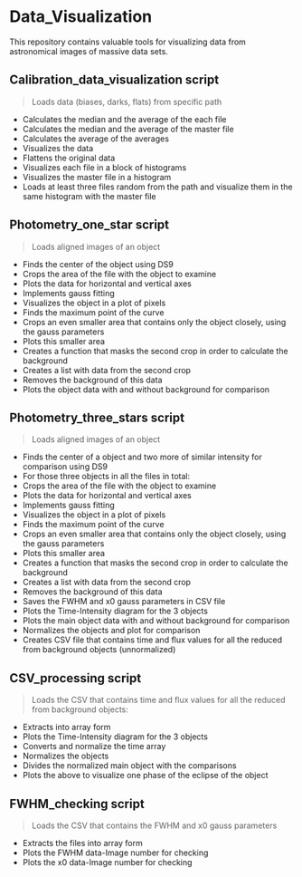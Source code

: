 # Data_Visualization
This repository contains valuable tools for visualizing data from astronomical images of massive data sets.

## Calibration_data_visualization script
> Loads data (biases, darks, flats) from specific path
* Calculates the median and the average of the each file
* Calculates the median and the average of the master file
* Calculates the average of the averages
* Visualizes the data
* Flattens the original data
* Visualizes each file in a block of histograms
* Visualizes the master file in a histogram
* Loads at least three files random from the path and visualize them in the same histogram with the master file
## Photometry_one_star script
> Loads aligned images of an object
* Finds the center of the object using DS9
* Crops the area of the file with the object to examine
* Plots the data for horizontal and vertical axes
* Implements gauss fitting
* Visualizes the object in a plot of pixels
* Finds the maximum point of the curve
* Crops an even smaller area that contains only the object closely, using the gauss parameters
* Plots this smaller area
* Creates a function that masks the second crop in order to calculate the background
* Creates a list with  data from the second crop 
* Removes the background of this data
* Plots the object data with and without background for comparison

## Photometry_three_stars script
> Loads aligned images of an object
* Finds the center of a object and two more of similar intensity for comparison using DS9
* For those three objects in all the files in total:
* Crops the area of the file with the object to examine
* Plots the data for horizontal and vertical axes
* Implements gauss fitting
* Visualizes the object in a plot of pixels
* Finds the maximum point of the curve
* Crops an even smaller area that contains only the object closely, using the gauss parameters
* Plots this smaller area
* Creates a function that masks the second crop in order to calculate the background
* Creates a list with data from the second crop 
* Removes the background of this data
* Saves the FWHM and x0 gauss parameters in CSV file
* Plots the Time-Intensity diagram for the 3 objects
* Plots the main object data with and without background for comparison
* Normalizes the objects and plot for comparison
* Creates CSV file that contains time and flux values for all the reduced from background objects (unnormalized)

## CSV_processing script
> Loads the CSV that contains time and flux values for all the reduced from background objects:
* Extracts into array form
* Plots the Time-Intensity diagram for the 3 objects
* Converts and normalize the time array
* Normalizes the objects
* Divides the normalized main object with the comparisons
* Plots the above to visualize one phase of the eclipse of the object
## FWHM_checking script
> Loads the CSV that contains the FWHM and x0 gauss parameters
* Extracts the files into array form
* Plots the FWHM data-Image number for checking
* Plots the x0 data-Image number for checking
